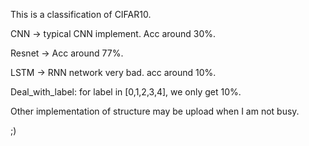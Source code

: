 This is a classification of CIFAR10.

CNN -> typical CNN implement. Acc around 30\%.

Resnet -> Acc around 77\%.

LSTM -> RNN network very bad. acc around 10\%.

Deal_with_label: for label in [0,1,2,3,4], we only get 10\%.

Other implementation of structure may be upload when I am not busy.

;)
